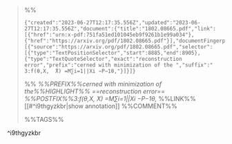 
>%%
>```annotation-json
>{"created":"2023-06-27T12:17:35.556Z","updated":"2023-06-27T12:17:35.556Z","document":{"title":"1802.08665.pdf","link":[{"href":"urn:x-pdf:751fa51ed101045eb9f9261b1e99a034"},{"href":"https://arxiv.org/pdf/1802.08665.pdf"}],"documentFingerprint":"751fa51ed101045eb9f9261b1e99a034"},"uri":"https://arxiv.org/pdf/1802.08665.pdf","target":[{"source":"https://arxiv.org/pdf/1802.08665.pdf","selector":[{"type":"TextPositionSelector","start":8885,"end":8905},{"type":"TextQuoteSelector","exact":"reconstruction error","prefix":"cerned with minimization of the ","suffix":" 3:f(θ,X,  ̃X) =M∑i=1||Xi −P−1θ,"}]}]}
>```
>%%
>*%%PREFIX%%cerned with minimization of the%%HIGHLIGHT%% ==reconstruction error== %%POSTFIX%%3:f(θ,X,  ̃X) =M∑i=1||Xi −P−1θ,*
>%%LINK%%[[#^i9thgyzkbr|show annotation]]
>%%COMMENT%%
>
>%%TAGS%%
>
^i9thgyzkbr

